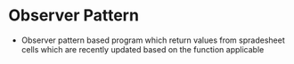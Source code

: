 # Observer Pattern
- Observer pattern based program which return values from spradesheet cells which are recently updated based on the function applicable
